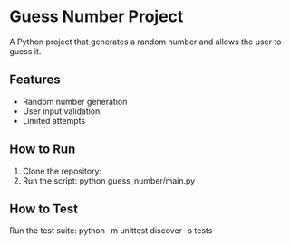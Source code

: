 # Guess Number Project

A Python project that generates a random number and allows the user to guess it.

## Features
- Random number generation
- User input validation
- Limited attempts

## How to Run
1. Clone the repository:
2. Run the script:
python guess_number/main.py

## How to Test
Run the test suite:
python -m unittest discover -s tests








